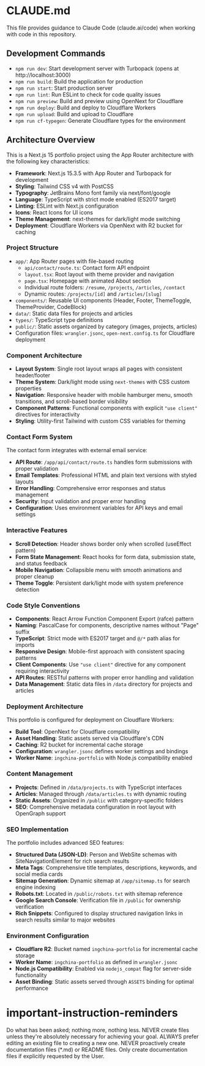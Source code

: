 # CLAUDE.md

This file provides guidance to Claude Code (claude.ai/code) when working with code in this repository.

## Development Commands

- `npm run dev`: Start development server with Turbopack (opens at http://localhost:3000)
- `npm run build`: Build the application for production
- `npm run start`: Start production server
- `npm run lint`: Run ESLint to check for code quality issues
- `npm run preview`: Build and preview using OpenNext for Cloudflare
- `npm run deploy`: Build and deploy to Cloudflare Workers
- `npm run upload`: Build and upload to Cloudflare
- `npm run cf-typegen`: Generate Cloudflare types for the environment

## Architecture Overview

This is a Next.js 15 portfolio project using the App Router architecture with the following key characteristics:

- **Framework**: Next.js 15.3.5 with App Router and Turbopack for development
- **Styling**: Tailwind CSS v4 with PostCSS
- **Typography**: JetBrains Mono font family via next/font/google
- **Language**: TypeScript with strict mode enabled (ES2017 target)
- **Linting**: ESLint with Next.js configuration
- **Icons**: React Icons for UI icons
- **Theme Management**: next-themes for dark/light mode switching
- **Deployment**: Cloudflare Workers via OpenNext with R2 bucket for caching

### Project Structure

- `app/`: App Router pages with file-based routing
  - `api/contact/route.ts`: Contact form API endpoint
  - `layout.tsx`: Root layout with theme provider and navigation
  - `page.tsx`: Homepage with animated About section
  - Individual route folders: `/resume`, `/projects`, `/articles`, `/contact`
  - Dynamic routes: `/projects/[id]` and `/articles/[slug]`
- `components/`: Reusable UI components (Header, Footer, ThemeToggle, ThemeProvider, CodeBlock)
- `data/`: Static data files for projects and articles
- `types/`: TypeScript type definitions
- `public/`: Static assets organized by category (images, projects, articles)
- Configuration files: `wrangler.jsonc`, `open-next.config.ts` for Cloudflare deployment

### Component Architecture

- **Layout System**: Single root layout wraps all pages with consistent header/footer
- **Theme System**: Dark/light mode using `next-themes` with CSS custom properties
- **Navigation**: Responsive header with mobile hamburger menu, smooth transitions, and scroll-based border visibility
- **Component Patterns**: Functional components with explicit `"use client"` directives for interactivity
- **Styling**: Utility-first Tailwind with custom CSS variables for theming

### Contact Form System

The contact form integrates with external email service:

- **API Route**: `/app/api/contact/route.ts` handles form submissions with proper validation
- **Email Templates**: Professional HTML and plain text versions with styled layouts
- **Error Handling**: Comprehensive error responses and status management
- **Security**: Input validation and proper error handling
- **Configuration**: Uses environment variables for API keys and email settings

### Interactive Features

- **Scroll Detection**: Header shows border only when scrolled (useEffect pattern)
- **Form State Management**: React hooks for form data, submission state, and status feedback
- **Mobile Navigation**: Collapsible menu with smooth animations and proper cleanup
- **Theme Toggle**: Persistent dark/light mode with system preference detection

### Code Style Conventions

- **Components**: React Arrow Function Component Export (rafce) pattern
- **Naming**: PascalCase for components, descriptive names without "Page" suffix
- **TypeScript**: Strict mode with ES2017 target and `@/*` path alias for imports
- **Responsive Design**: Mobile-first approach with consistent spacing patterns
- **Client Components**: Use `"use client"` directive for any component requiring interactivity
- **API Routes**: RESTful patterns with proper error handling and validation
- **Data Management**: Static data files in `/data` directory for projects and articles

### Deployment Architecture

This portfolio is configured for deployment on Cloudflare Workers:

- **Build Tool**: OpenNext for Cloudflare compatibility
- **Asset Handling**: Static assets served via Cloudflare's CDN
- **Caching**: R2 bucket for incremental cache storage
- **Configuration**: `wrangler.jsonc` defines worker settings and bindings
- **Worker Name**: `ingchina-portfolio` with Node.js compatibility enabled

### Content Management

- **Projects**: Defined in `/data/projects.ts` with TypeScript interfaces
- **Articles**: Managed through `/data/articles.ts` with dynamic routing
- **Static Assets**: Organized in `/public` with category-specific folders
- **SEO**: Comprehensive metadata configuration in root layout with OpenGraph support

### SEO Implementation

The portfolio includes advanced SEO features:

- **Structured Data (JSON-LD)**: Person and WebSite schemas with SiteNavigationElement for rich search results
- **Meta Tags**: Comprehensive title templates, descriptions, keywords, and social media cards
- **Sitemap Generation**: Dynamic sitemap at `/app/sitemap.ts` for search engine indexing
- **Robots.txt**: Located in `/public/robots.txt` with sitemap reference
- **Google Search Console**: Verification file in `/public` for ownership verification
- **Rich Snippets**: Configured to display structured navigation links in search results similar to major websites

### Environment Configuration

- **Cloudflare R2**: Bucket named `ingchina-portfolio` for incremental cache storage
- **Worker Name**: `ingchina-portfolio` as defined in `wrangler.jsonc`
- **Node.js Compatibility**: Enabled via `nodejs_compat` flag for server-side functionality
- **Asset Binding**: Static assets served through `ASSETS` binding for optimal performance

# important-instruction-reminders
Do what has been asked; nothing more, nothing less.
NEVER create files unless they're absolutely necessary for achieving your goal.
ALWAYS prefer editing an existing file to creating a new one.
NEVER proactively create documentation files (*.md) or README files. Only create documentation files if explicitly requested by the User.
